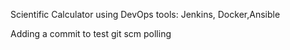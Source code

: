 Scientific Calculator using DevOps tools: Jenkins, Docker,Ansible 

Adding a commit to test git scm polling

